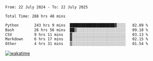 <!--START_SECTION:waka-->

```txt
From: 22 July 2024 - To: 22 July 2025

Total Time: 288 hrs 48 mins

Python       243 hrs 9 mins  ████████████████████▓░░░░   82.89 %
Bash         26 hrs 56 mins  ██▒░░░░░░░░░░░░░░░░░░░░░░   09.18 %
CSV          9 hrs 11 mins   ▓░░░░░░░░░░░░░░░░░░░░░░░░   03.13 %
Markdown     6 hrs 17 mins   ▓░░░░░░░░░░░░░░░░░░░░░░░░   02.15 %
Other        4 hrs 31 mins   ▒░░░░░░░░░░░░░░░░░░░░░░░░   01.54 %
```

<!--END_SECTION:waka-->
[![wakatime](https://wakatime.com/badge/user/5f89a63a-5294-4958-ad30-2b3455e63f2a.svg)](https://wakatime.com/@5f89a63a-5294-4958-ad30-2b3455e63f2a)

